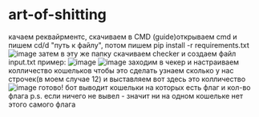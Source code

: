 # art-of-shitting
качаем реквайрментс, скачиваем в CMD
(guide)открываем cmd и пишем cd/d  "путь к файлу", потом пишем pip install -r requirements.txt
![image](https://user-images.githubusercontent.com/102196172/159601101-0c53b758-5252-401d-af62-fc6a4eae55ea.png)
затем в эту же папку скачиваем checker и создаем файл input.txt
пример: ![image](https://user-images.githubusercontent.com/102196172/159601297-e975d060-bc55-4519-bd46-7bb78ad058da.png)
![image](https://user-images.githubusercontent.com/102196172/159601315-c168957a-2e13-47ef-a191-9b352c60e09f.png)
заходим в чекер и настраиваем колличество кошельков
    чтобы это сделать узнаем сколько у нас строчек(в моем случае 12) и выставляем вот здесь это колличество
    ![image](https://user-images.githubusercontent.com/102196172/159601547-306c3292-e5ef-4958-92ab-e4cc84692c92.png)
    готово! бот выводит кошельки на которых есть флаг и кол-во флага
p.s. если ничего не вывел - значит ни на одном кошельке нет этого самого флага
